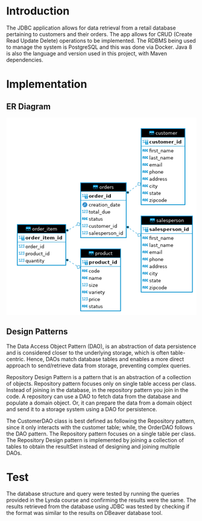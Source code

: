 # Introduction
The JDBC application allows for data retrieval from a retail database pertaining to customers and their orders.
The app allows for CRUD (Create Read Update Delete) operations to be implemented.
The RDBMS being used to manage the system is PostgreSQL and this was done via Docker. Java 8 is also the language and version used in this project, 
with Maven dependencies.


# Implementation
## ER Diagram
![JDBC ER Diagram](./assets/ER.png)

## Design Patterns

The Data Access Object Pattern (DAO), is an abstraction of data persistence and is considered closer to the 
underlying storage, which is often table-centric. Hence, DAOs match database tables and enables a more direct approach to send/retrieve data 
from storage, preventing complex queries.

Repository Design Pattern is a pattern that is an abstraction of a collection of objects.
Repository pattern focuses only on single table access per class. Instead of joining in the database,
in the repository pattern you join in the code. A repository can use a DAO to fetch data from the database and populate a domain object. 
Or, it can prepare the data from a domain object and send it to a storage system using a DAO for persistence.

The CustomerDAO class is best defined as following the Repository pattern, since it only interacts with 
the customer table; while, the OrderDAO follows the DAO pattern. The Repository pattern focuses on a single table per class.
The Repository Design pattern is implemented by joining a collection of tables to obtain the resultSet instead of designing and joining multiple DAOs.

# Test
The database structure and query were tested by running the queries provided in the Lynda course and confirming the
results were the same. The results retrieved from the database using JDBC was tested by checking if the format
was similar to the results on DBeaver database tool.

